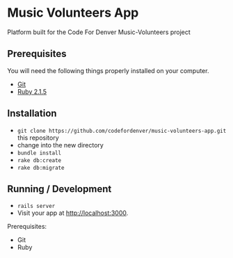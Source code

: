 # Music Volunteers App

Platform built for the Code For Denver Music-Volunteers project

## Prerequisites

You will need the following things properly installed on your computer.

* [Git](http://git-scm.com/)
* [Ruby 2.1.5](https://www.ruby-lang.org/en/) 

## Installation

* `git clone https://github.com/codefordenver/music-volunteers-app.git` this repository
* change into the new directory
* `bundle install`
* `rake db:create`
* `rake db:migrate`

## Running / Development

* `rails server`
* Visit your app at [http://localhost:3000](http://localhost:3000).  

Prerequisites:
* Git
* Ruby
